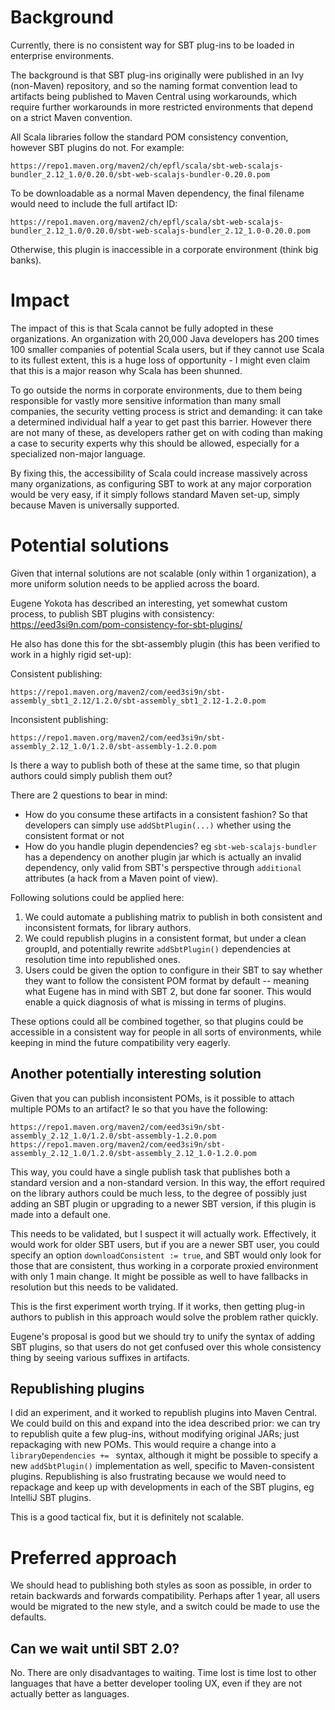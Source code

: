 # Background

Currently, there is no consistent way for SBT plug-ins to be loaded in enterprise environments.

The background is that SBT plug-ins originally were published in an Ivy (non-Maven) repository, and so the naming format convention lead to artifacts being published to Maven Central using workarounds, which require further workarounds in more restricted environments that depend on a strict Maven convention.

All Scala libraries follow the standard POM consistency convention, however SBT plugins do not. For example:

```
https://repo1.maven.org/maven2/ch/epfl/scala/sbt-web-scalajs-bundler_2.12_1.0/0.20.0/sbt-web-scalajs-bundler-0.20.0.pom
```

To be downloadable as a normal Maven dependency, the final filename would need to include the full artifact ID:

```
https://repo1.maven.org/maven2/ch/epfl/scala/sbt-web-scalajs-bundler_2.12_1.0/0.20.0/sbt-web-scalajs-bundler_2.12_1.0-0.20.0.pom
```

Otherwise, this plugin is inaccessible in a corporate environment (think big banks).

# Impact

The impact of this is that Scala cannot be fully adopted in these organizations. An organization with 20,000 Java developers has 200 times 100 smaller companies of potential Scala users, 
but if they cannot use Scala to its fullest extent, this is a huge loss of opportunity - I might even claim that this is a major reason why Scala has been shunned.

To go outside the norms in corporate environments, due to them being responsible for vastly more sensitive information than many small companies, the security vetting process is strict and demanding: it can take a determined individual half a year to get past this barrier.
However there are not many of these, as developers rather get on with coding than making a case to security experts why this should be allowed, especially for a specialized non-major language.

By fixing this, the accessibility of Scala could increase massively across many organizations, as configuring SBT to work at any major corporation would be very easy, if it simply follows standard Maven set-up, simply because Maven is universally supported.

# Potential solutions

Given that internal solutions are not scalable (only within 1 organization), a more uniform solution needs to be applied across the board.

Eugene Yokota has described an interesting, yet somewhat custom process, to publish SBT plugins with consistency: https://eed3si9n.com/pom-consistency-for-sbt-plugins/

He also has done this for the sbt-assembly plugin (this has been verified to work in a highly rigid set-up):

Consistent publishing:

```
https://repo1.maven.org/maven2/com/eed3si9n/sbt-assembly_sbt1_2.12/1.2.0/sbt-assembly_sbt1_2.12-1.2.0.pom
```

Inconsistent publishing:
```
https://repo1.maven.org/maven2/com/eed3si9n/sbt-assembly_2.12_1.0/1.2.0/sbt-assembly-1.2.0.pom
```

Is there a way to publish both of these at the same time, so that plugin authors could simply publish them out?

There are 2 questions to bear in mind:
- How do you consume these artifacts in a consistent fashion? So that developers can simply use `addSbtPlugin(...)` whether using the consistent format or not
- How do you handle plugin dependencies? eg `sbt-web-scalajs-bundler` has a dependency on another plugin jar which is actually an invalid dependency, only valid from SBT's perspective through `additional` attributes (a hack from a Maven point of view).

Following solutions could be applied here:
1. We could automate a publishing matrix to publish in both consistent and inconsistent formats, for library authors.
2. We could republish plugins in a consistent format, but under a clean groupId, and potentially rewrite `addSbtPlugin()` dependencies at resolution time into republished ones.
3. Users could be given the option to configure in their SBT to say whether they want to follow the consistent POM format by default -- meaning what Eugene has in mind with SBT 2, but done far sooner.
   This would enable a quick diagnosis of what is missing in terms of plugins.

These options could all be combined together, so that plugins could be accessible in a consistent way for people in all sorts of environments, while keeping in mind the future compatibility very eagerly.

## Another potentially interesting solution

Given that you can publish inconsistent POMs, is it possible to attach multiple POMs to an artifact? Ie so that you have the following:

```
https://repo1.maven.org/maven2/com/eed3si9n/sbt-assembly_2.12_1.0/1.2.0/sbt-assembly-1.2.0.pom
https://repo1.maven.org/maven2/com/eed3si9n/sbt-assembly_2.12_1.0/1.2.0/sbt-assembly_2.12_1.0-1.2.0.pom
```

This way, you could have a single publish task that publishes both a standard version and a non-standard version. In this way, the effort required on the library authors could be much less, to the degree of possibly just adding an SBT plugin or upgrading to a newer SBT version, if this plugin is made into a default one.

This needs to be validated, but I suspect it will actually work. Effectively, it would work for older SBT users, but if you are a newer SBT user, you could specify an option `downloadConsistent := true`, and SBT would only look for those that are consistent, thus working in a corporate proxied environment with only 1 main change. It might be possible as well to have fallbacks in resolution but this needs to be validated.

This is the first experiment worth trying. If it works, then getting plug-in authors to publish in this approach would solve the problem rather quickly.

Eugene's proposal is good but we should try to unify the syntax of adding SBT plugins, so that users do not get confused over this whole consistency thing by seeing various suffixes in artifacts.

## Republishing plugins

I did an experiment, and it worked to republish plugins into Maven Central. We could build on this and expand into the idea described prior: we can try to republish quite a few plug-ins, without modifying original JARs; just repackaging with new POMs. This would require a change into a `libraryDependencies += ` syntax, although it might be possible to specify a new `addSbtPlugin()` implementation as well, specific to Maven-consistent plugins. Republishing is also frustrating because we would need to repackage and keep up with developments in each of the SBT plugins, eg IntelliJ SBT plugins.

This is a good tactical fix, but it is definitely not scalable.

# Preferred approach

We should head to publishing both styles as soon as possible, in order to retain backwards and forwards compatibility. Perhaps after 1 year, all users would be migrated to the new style, and a switch could be made to use the defaults.

## Can we wait until SBT 2.0?

No. There are only disadvantages to waiting. Time lost is time lost to other languages that have a better developer tooling UX, even if they are not actually better as languages.
